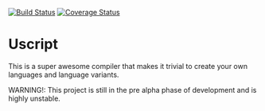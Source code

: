 [![Build Status](https://travis-ci.org/Ulfasaar/Uscript.svg?branch=master)](https://travis-ci.org/Ulfasaar/Uscript)
[![Coverage Status](https://coveralls.io/repos/github/Ulfasaar/Uscript/badge.svg?branch=master)](https://coveralls.io/github/Ulfasaar/Uscript?branch=master)
<script data-gratipay-username="Ulfasaar"
        src="//grtp.co/v1.js"></script>

# Uscript
This is a super awesome compiler that makes it trivial to create your own languages and language variants.


WARNING!: This project is still in the pre alpha phase of development and is highly unstable.
